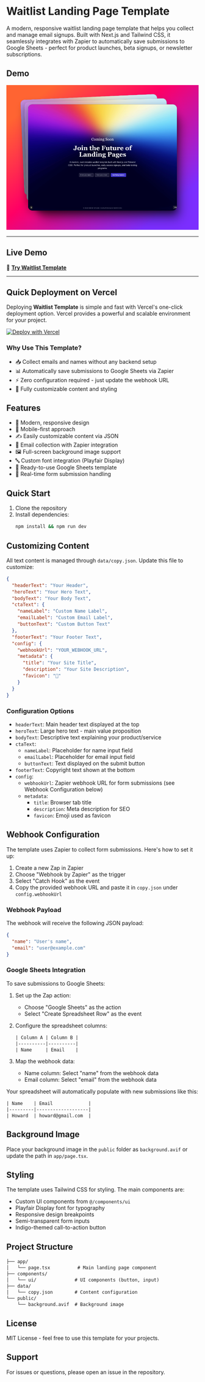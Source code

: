 # Waitlist Landing Page Template

A modern, responsive waitlist landing page template that helps you collect and manage email signups. Built with Next.js and Tailwind CSS, it seamlessly integrates with Zapier to automatically save submissions to Google Sheets - perfect for product launches, beta signups, or newsletter subscriptions.

## Demo

![waitlist template demo](demo.png)

---

## Live Demo

🚀 **[Try Waitlist Template](https://waitlist-template.vercel.app/)**

---

## Quick Deployment on Vercel
Deploying **Waitlist Template** is simple and fast with Vercel's one-click deployment option. Vercel provides a powerful and scalable environment for your project.

[![Deploy with Vercel](https://vercel.com/button)](https://vercel.com/new/clone?repository-url=https://github.com/justmalhar/waitlist-template)



### Why Use This Template?
- 📥 Collect emails and names without any backend setup
- 📊 Automatically save submissions to Google Sheets via Zapier
- ⚡ Zero configuration required - just update the webhook URL
- 🎨 Fully customizable content and styling

## Features

- 🎨 Modern, responsive design
- 📱 Mobile-first approach
- ✍️ Easily customizable content via JSON
- 🎯 Email collection with Zapier integration
- 🖼️ Full-screen background image support
- 🔤 Custom font integration (Playfair Display)
- 📝 Ready-to-use Google Sheets template
- 🔄 Real-time form submission handling

## Quick Start

1. Clone the repository
2. Install dependencies:
    ```bash
    npm install && npm run dev
    ```

## Customizing Content

All text content is managed through `data/copy.json`. Update this file to customize:

```json
{
  "headerText": "Your Header",
  "heroText": "Your Hero Text",
  "bodyText": "Your Body Text",
  "ctaText": {
    "nameLabel": "Custom Name Label",
    "emailLabel": "Custom Email Label",
    "buttonText": "Custom Button Text"
  },
  "footerText": "Your Footer Text",
  "config": {
    "webhookUrl": "YOUR_WEBHOOK_URL",
    "metadata": {
      "title": "Your Site Title",
      "description": "Your Site Description",
      "favicon": "🚀"
    }
  }
}
```

### Configuration Options

- `headerText`: Main header text displayed at the top
- `heroText`: Large hero text - main value proposition
- `bodyText`: Descriptive text explaining your product/service
- `ctaText`:
  - `nameLabel`: Placeholder for name input field
  - `emailLabel`: Placeholder for email input field
  - `buttonText`: Text displayed on the submit button
- `footerText`: Copyright text shown at the bottom
- `config`:
  - `webhookUrl`: Zapier webhook URL for form submissions (see Webhook Configuration below)
  - `metadata`:
    - `title`: Browser tab title
    - `description`: Meta description for SEO
    - `favicon`: Emoji used as favicon

## Webhook Configuration

The template uses Zapier to collect form submissions. Here's how to set it up:

1. Create a new Zap in Zapier
2. Choose "Webhook by Zapier" as the trigger
3. Select "Catch Hook" as the event
4. Copy the provided webhook URL and paste it in `copy.json` under `config.webhookUrl`

### Webhook Payload

The webhook will receive the following JSON payload:

```json
{
  "name": "User's name",
  "email": "user@example.com"
}
```

### Google Sheets Integration

To save submissions to Google Sheets:

1. Set up the Zap action:
   - Choose "Google Sheets" as the action
   - Select "Create Spreadsheet Row" as the event

2. Configure the spreadsheet columns:
   ```
   | Column A | Column B |
   |----------|----------|
   | Name     | Email    |
   ```

3. Map the webhook data:
   - Name column: Select "name" from the webhook data
   - Email column: Select "email" from the webhook data

Your spreadsheet will automatically populate with new submissions like this:
```
| Name    | Email             |
|---------|-------------------|
| Howard  | howard@gmail.com  |
```

## Background Image

Place your background image in the `public` folder as `background.avif` or update the path in `app/page.tsx`.

## Styling

The template uses Tailwind CSS for styling. The main components are:
- Custom UI components from `@/components/ui`
- Playfair Display font for typography
- Responsive design breakpoints
- Semi-transparent form inputs
- Indigo-themed call-to-action button

## Project Structure

```
├── app/
│   └── page.tsx          # Main landing page component
├── components/
│   └── ui/              # UI components (button, input)
├── data/
│   └── copy.json        # Content configuration
└── public/
    └── background.avif  # Background image
```

## License

MIT License - feel free to use this template for your projects.

## Support

For issues or questions, please open an issue in the repository.
